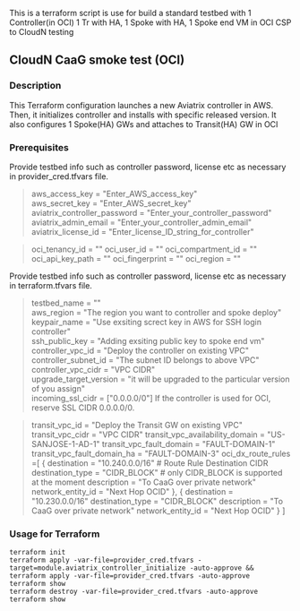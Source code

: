 This is a terraform script is use for build a standard testbed with 1 Controller(in OCI) 1 Tr with HA, 1 Spoke with HA, 1 Spoke end VM in OCI CSP to CloudN testing 

## CloudN CaaG smoke test (OCI)

### Description

This Terraform configuration launches a new Aviatrix controller in AWS. Then, it initializes controller and installs with specific released version. It also configures 1 Spoke(HA) GWs and attaches to Transit(HA) GW in OCI

### Prerequisites

Provide testbed info such as controller password, license etc as necessary in provider_cred.tfvars file.
> aws_access_key = "Enter_AWS_access_key"  
> aws_secret_key = "Enter_AWS_secret_key"  
> aviatrix_controller_password = "Enter_your_controller_password"  
> aviatrix_admin_email  = "Enter_your_controller_admin_email"  
> aviatrix_license_id  = "Enter_license_ID_string_for_controller"  

> oci_tenancy_id = ""
> oci_user_id = ""
> oci_compartment_id = ""
> oci_api_key_path = ""
> oci_fingerprint = ""
> oci_region = ""

Provide testbed info such as controller password, license etc as necessary in terraform.tfvars file.
> testbed_name = ""  
> aws_region     = "The region you want to controller and spoke deploy"  
> keypair_name = "Use exsiting screct key in AWS for SSH login controller"  
> ssh_public_key = "Adding exsiting public key to spoke end vm"
> controller_vpc_id = "Deploy the controller on existing VPC"  
> controller_subnet_id = "The subnet ID belongs to above VPC"  
> controller_vpc_cidr  = "VPC CIDR"  
> upgrade_target_version = "it will be upgraded to the particular version of you assign"  
> incoming_ssl_cidr = ["0.0.0.0/0"] If the controller is used for OCI, reserve SSL CIDR 0.0.0.0/0.

> transit_vpc_id = "Deploy the Transit GW on existing VPC" 
> transit_vpc_cidr = "VPC CIDR"
> transit_vpc_availability_domain = "US-SANJOSE-1-AD-1"
> transit_vpc_fault_domain = "FAULT-DOMAIN-1"
> transit_vpc_fault_domain_ha = "FAULT-DOMAIN-3"
> oci_dx_route_rules =[
>    {
>      destination       = "10.240.0.0/16" # Route Rule Destination CIDR
>      destination_type  = "CIDR_BLOCK"     # only CIDR_BLOCK is supported at the moment
>      description       = "To CaaG over private network"
>      network_entity_id = "Next Hop OCID"
>    },
>    {
>      destination       = "10.230.0.0/16"
>      destination_type  = "CIDR_BLOCK"
>      description       = "To CaaG over private network"
>      network_entity_id = "Next Hop OCID"
>    }
>  ]



### Usage for Terraform
```
terraform init
terraform apply -var-file=provider_cred.tfvars -target=module.aviatrix_controller_initialize -auto-approve && terraform apply -var-file=provider_cred.tfvars -auto-approve
terraform show
terraform destroy -var-file=provider_cred.tfvars -auto-approve
terraform show
```

